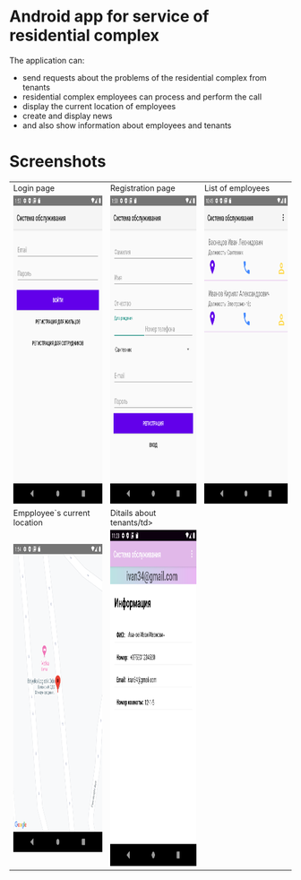 # Android app for service of residential complex

The application can:
  - send requests about the problems of the residential complex from tenants
  - residential complex employees can process and perform the call
  - display the current location of employees
  - create and display news 
  - and also show information about employees and tenants
  
  # Screenshots
  
<table>
  <tr>
    <td>Login page</td>
     <td>Registration page</td>
     <td>List of employees</td>
  </tr>
  <tr>
    <td><img src="https://github.com/Karina210428/ResidentialSystemAndroidApp/blob/master/%D0%A0%D0%B8%D1%81%D1%83%D0%BD%D0%BE%D0%BA2.png" width=460 height=550></td>
    <td><img src="https://github.com/Karina210428/ResidentialSystemAndroidApp/blob/master/%D0%A0%D0%B8%D1%81%D1%83%D0%BD%D0%BE%D0%BA3.png" width=460 height=550></td>
    <td><img src="https://github.com/Karina210428/ResidentialSystemAndroidApp/blob/master/%D0%A0%D0%B8%D1%81%D1%83%D0%BD%D0%BE%D0%BA4.png" width=460 height=550></td>
  </tr>
   <tr>
    <td>Empployee`s current location</td>
     <td>Ditails about tenants/td>
  </tr>
    <tr>
     <td><img src="https://github.com/Karina210428/ResidentialSystemAndroidApp/blob/master/%D0%A0%D0%B8%D1%81%D1%83%D0%BD%D0%BE%D0%BA1.png" width=460 height=550></td>
     <td><img src="https://github.com/Karina210428/ResidentialSystemAndroidApp/blob/master/7.png" width=460 height=600width=460 height=550></td>
  </tr>
 </table>
